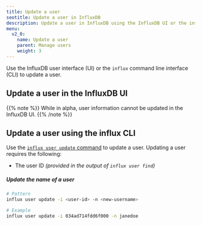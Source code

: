 ```yaml
---
title: Update a user
seotitle: Update a user in InfluxDB
description: Update a user in InfluxDB using the InfluxDB UI or the influx CLI.
menu:
  v2_0:
    name: Update a user
    parent: Manage users
    weight: 3
---
```


Use the InfluxDB user interface (UI) or the `influx` command line interface (CLI)
to update a user.

## Update a user in the InfluxDB UI

{{% note %}}
While in alpha, user information cannot be updated in the InfluxDB UI.
{{% /note %}}

## Update a user using the influx CLI

Use the [`influx user update` command](/v2.0/reference/cli/influx/user/update)
to update a user. Updating a user requires the following:

- The user ID _(provided in the output of `influx user find`)_

##### Update the name of a user
```sh
# Pattern
influx user update -i <user-id> -n <new-username>

# Example
influx user update -i 034ad714fdd6f000 -n janedoe
```
